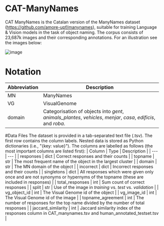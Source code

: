 # CAT-ManyNames

CAT ManyNames is the Catalan version of the ManyNames dataset (https://github.com/amore-upf/manynames), suitable for training Language & Vision models in the task of object naming. The corpus consists of 23,687k images and their corresponding annotations. For an illustration see the images below: 


![image](https://user-images.githubusercontent.com/96442172/175773208-d5be113e-e348-45b8-995a-173ccf9a2341.png)

# Notation


| Abbreviation | Description |
| --- | --- |
|MN	           |ManyNames    |
|VG	           |VisualGenome |
|domain	       |Categorisation of objects into *gent*, *animals_plantes*, *vehicles*, *menjar*, *casa*, *edificis*, and *roba*.

#Data Files
The dataset is provided in a tab-separated text file (.tsv). The first row contains the column labels. Nested data is stored as Python dictionaries (i.e., "{key: value}"). 
The columns are labelled as follows (the most important columns are listed first):
| Column | Type	| Description |
| --- | --- |
| responses |	dict |	Correct responses and their counts |
| topname |	str |	The most frequent name of the object in the largest cluster |
| domain | str  |	The MN domain of the object |
| incorrect |	dict |	Incorrect responses and their counts |
| singletons | dict |	All responses which were given only once and are not synonyms or hypernyms of the topname (these are included in responses) |
| total_responses |	int | Sum count of correct responses |
| split |	str |	Use of the image in *training* vs. *test* vs. *validation* |
| vg_object_id |	int |	The Visual Genome id of the object |
| vg_image_id |	int |	The Visual Genome id of the image |
| topname_agreement | int |	The number of responses for the top name divided by the number of total responses |
| jaccard_similarity | int | Jaccard similarity index of the responses column in CAT_manynames.tsv and human_annotated_testset.tsv |
